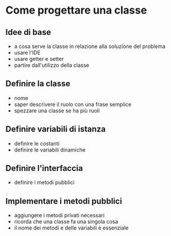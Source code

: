 # Come progettare una classe 

## Idee di base

- a cosa serve la classe in relazione alla soluzione del problema
- usare l'IDE 
- usare getter e setter
- partire dall'utilizzo della classe

## Definire la classe

- nome
- saper descrivere il ruolo con una frase semplice
- spezzare una classe se ha più ruoli

## Definire variabili di istanza

- definire le costanti
- definire le variabili dinamiche

## Definire l'interfaccia

- definire i metodi pubblici

## Implementare i metodi pubblici

- aggiungere i metodi privati necessari
- ricorda che una classe fa una singola cosa
- il nome dei metodi e delle variabili è essenziale

